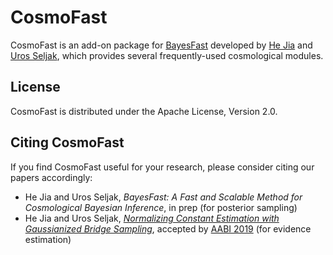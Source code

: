 # CosmoFast

CosmoFast is an add-on package for
[BayesFast](https://github.com/HerculesJack/bayesfast)
developed by [He Jia](http://hejia.io) and 
[Uros Seljak](https://physics.berkeley.edu/people/faculty/uros-seljak),
which provides several frequently-used cosmological modules.

## License

CosmoFast is distributed under the Apache License, Version 2.0.

## Citing CosmoFast

If you find CosmoFast useful for your research,
please consider citing our papers accordingly:

* He Jia and Uros Seljak, *BayesFast: A Fast and Scalable Method for 
Cosmological Bayesian Inference*, in prep (for posterior sampling)
* He Jia and Uros Seljak, *[Normalizing Constant Estimation
with Gaussianized Bridge Sampling](https://arxiv.org/abs/1912.06073)*,
accepted by [AABI 2019](http://www.approximateinference.org/) 
(for evidence estimation)
